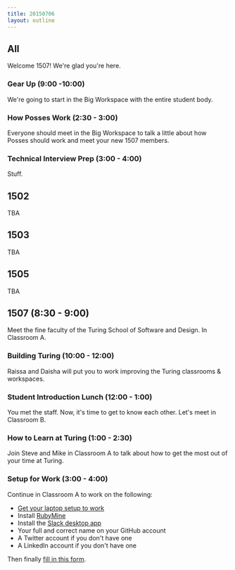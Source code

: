 ```yaml
---
title: 20150706
layout: outline
---
```


## All

Welcome 1507! We're glad you're here.

### Gear Up (9:00 -10:00)

We're going to start in the Big Workspace with the entire student body.

### How Posses Work (2:30 - 3:00)

Everyone should meet in the Big Workspace to talk a little about how Posses should work 
and meet your new 1507 members.

### Technical Interview Prep (3:00 - 4:00)

Stuff.

## 1502

TBA

## 1503

TBA

## 1505

TBA

## 1507 (8:30 - 9:00)

Meet the fine faculty of the Turing School of Software and Design. In Classroom A.

### Building Turing (10:00 - 12:00)

Raissa and Daisha will put you to work improving the Turing classrooms & workspaces.

### Student Introduction Lunch (12:00 - 1:00)

You met the staff. Now, it's time to get to know each other. Let's meet in Classroom B.

### How to Learn at Turing (1:00 - 2:30)

Join Steve and Mike in Classroom A to talk about how to get the most out of your time at Turing.

### Setup for Work (3:00 - 4:00)

Continue in Classroom A to work on the following:

* [Get your laptop setup to work](http://tutorials.jumpstartlab.com/topics/environment/environment.html)
* Install [RubyMine](https://www.jetbrains.com/ruby/)
* Install the [Slack desktop app](https://itunes.apple.com/us/app/slack/id803453959?mt=12)
* Your full and correct name on your GitHub account
* A Twitter account if you don't have one
* A LinkedIn account if you don't have one

Then finally [fill in this form](https://docs.google.com/forms/d/1Wq42xeg82ewXHye92TdCfDHRQrK-jmpIWIKi9kgInNk/viewform?usp=send_form).